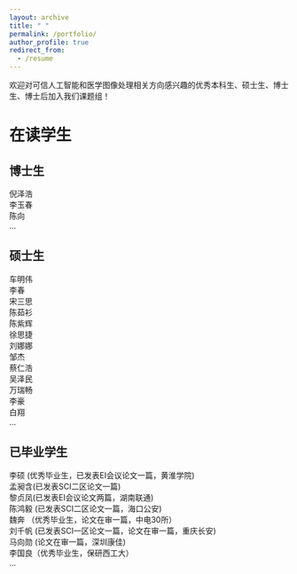 ```yaml
---
layout: archive
title: " "
permalink: /portfolio/
author_profile: true
redirect_from:
  - /resume
---
```

欢迎对可信人工智能和医学图像处理相关方向感兴趣的优秀本科生、硕士生、博士生、博士后加入我们课题组！

# 在读学生 
## 博士生
倪泽浩\
李玉春\
陈向\
...

## 硕士生
车明伟\
李春\
宋三思\
陈茹衫\
陈紫辉\
徐思捷\
刘娜娜\
邹杰\
蔡仁浩\
吴泽民\
万瑞畅\
李豪\
白翔\
...

## 已毕业学生
李硕 (优秀毕业生，已发表EI会议论文一篇，黄淮学院)\
孟昶含(已发表SCI二区论文一篇)\
黎贞凤(已发表EI会议论文两篇，湖南联通)\
陈鸿毅 (已发表SCI二区论文一篇，海口公安)\
魏奔 （优秀毕业生，论文在审一篇，中电30所）\
刘千帆 (已发表SCI一区论文一篇，论文在审一篇，重庆长安)\
马向勋 (论文在审一篇，深圳康佳)\
李国良（优秀毕业生，保研西工大）\
...


